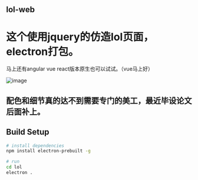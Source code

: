 ## lol-web
# 这个使用jquery的仿造lol页面，electron打包。

马上还有angular vue react版本原生也可以试试。（vue马上好）


![image](https://github.com/jztysm/lol-web/blob/master/lol/pic/my1.png)

## 配色和细节真的达不到需要专门的美工，最近毕设论文后面补上。

## Build Setup

``` bash
# install dependencies
npm install electron-prebuilt -g

# run
cd lol
electron .
```
